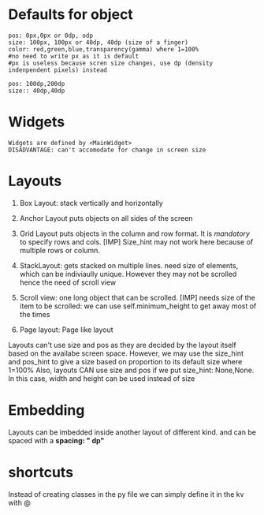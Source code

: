 # Defaults for object
    pos: 0px,0px or 0dp, odp
    size: 100px, 100px or 40dp, 40dp (size of a finger)
    color: red,green,blue,transparency(gamma) where 1=100%
    #no need to write px as it is default
    #px is useless because scren size changes, use dp (density indenpendent pixels) instead
    
    pos: 100dp,200dp
    size:: 40dp,40dp

# Widgets
    Widgets are defined by <MainWidget>
    DISADVANTAGE: can't accomodate for change in screen size

# Layouts
1. Box Layout:
stack vertically and horizontally 

2. Anchor Layout
puts objects on all sides of the screen

3. Grid Layout 
puts objects in the column and row format. It is *mandatory* to specify rows and cols.
[IMP] Size_hint may not work here because of multiple rows or column.

4. StackLayout:
gets stacked on multiple lines. need size of elements, which can be indiviaully unique. However they may not be scrolled hence the need of scroll view

5. Scroll view:
one long object that can be scrolled. [IMP] needs size of the item to be scrolled: we can use self.minimum_height to get away most of the times

6. Page layout:
Page like layout

Layouts can't use size and pos as they are decided by the layout itself based on the availabe screen   space. However, we may use the size_hint and pos_hint to give a size based on proportion to its default size where 1=100%
Also, layouts CAN use size and pos if we put size_hint: None,None. In this case, width and height can be used instead of size

# Embedding
Layouts can be imbedded inside another layout of different kind. and can be spaced with a __spacing: "<number> dp"__

# shortcuts
Instead of creating classes in the py file we can simply define it in the kv with <anme of the class>@<layout>